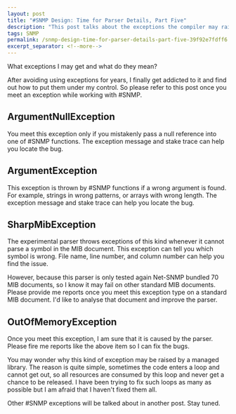 ```yaml
---
layout: post
title: "#SNMP Design: Time for Parser Details, Part Five"
description: "This post talks about the exceptions the compiler may raise and what they mean."
tags: SNMP
permalink: /snmp-design-time-for-parser-details-part-five-39f92e7fdff6
excerpt_separator: <!--more-->
---
```

What exceptions I may get and what do they mean?

After avoiding using exceptions for years, I finally get addicted to it and find out how to put them under my control. So please refer to this post once you meet an exception while working with #SNMP.
<!--more-->

## ArgumentNullException

You meet this exception only if you mistakenly pass a null reference into one of #SNMP functions. The exception message and stake trace can help you locate the bug.

## ArgumentException

This exception is thrown by #SNMP functions if a wrong argument is found. For example, strings in wrong patterns, or arrays with wrong length. The exception message and stake trace can help you locate the bug.

## SharpMibException

The experimental parser throws exceptions of this kind whenever it cannot parse a symbol in the MIB document. This exception can tell you which symbol is wrong. File name, line number, and column number can help you find the issue.

However, because this parser is only tested again Net-SNMP bundled 70 MIB documents, so I know it may fail on other standard MIB documents. Please provide me reports once you meet this exception type on a standard MIB document. I'd like to analyse that document and improve the parser.

## OutOfMemoryException

Once you meet this exception, I am sure that it is caused by the parser. Please fire me reports like the above item so I can fix the bugs.

You may wonder why this kind of exception may be raised by a managed library. The reason is quite simple, sometimes the code enters a loop and cannot get out, so all resources are consumed by this loop and never get a chance to be released. I have been trying to fix such loops as many as possible but I am afraid that I haven't fixed them all.

Other #SNMP exceptions will be talked about in another post. Stay tuned.
